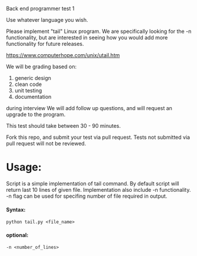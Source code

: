 Back end programmer test 1

Use whatever language you wish.

Please implement "tail" Linux program. We are specifically looking for the -n functionality, but are interested in seeing how you would add more functionality for future releases.

https://www.computerhope.com/unix/utail.htm

We will be grading based on:

1) generic design
2) clean code
3) unit testing
4) documentation


during interview We will add follow up questions, and will request an upgrade to the program.

This test should take between 30 - 90 minutes.

Fork this repo, and submit your test via pull request.
Tests not submitted via pull request will not be reviewed.

# Usage:

Script is a simple implementation of tail command. By default script will return last 10 lines of given file. Implementation also include -n functionality. -n flag can be used for specifing number of file required in output.

#### Syntax:

    python tail.py <file_name>

#### optional:
    -n <number_of_lines>
